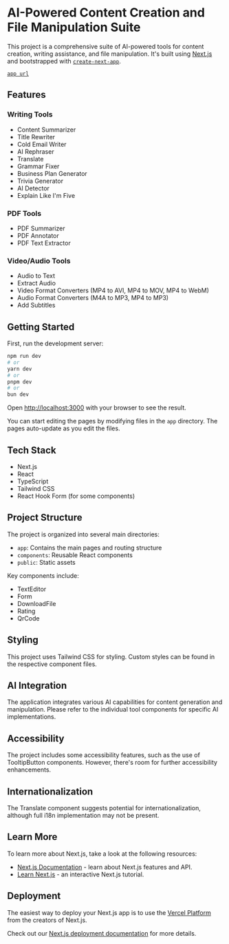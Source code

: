 # AI-Powered Content Creation and File Manipulation Suite

This project is a comprehensive suite of AI-powered tools for content creation, writing assistance, and file manipulation. It's built using [Next.js](https://nextjs.org) and bootstrapped with [`create-next-app`](https://nextjs.org/docs/app/api-reference/cli/create-next-app).

[`app url`](https://www.nifawow.com/)

## Features

### Writing Tools
- Content Summarizer
- Title Rewriter
- Cold Email Writer
- AI Rephraser
- Translate
- Grammar Fixer
- Business Plan Generator
- Trivia Generator
- AI Detector
- Explain Like I'm Five

### PDF Tools
- PDF Summarizer
- PDF Annotator
- PDF Text Extractor

### Video/Audio Tools
- Audio to Text
- Extract Audio
- Video Format Converters (MP4 to AVI, MP4 to MOV, MP4 to WebM)
- Audio Format Converters (M4A to MP3, MP4 to MP3)
- Add Subtitles

## Getting Started

First, run the development server:

```bash
npm run dev
# or
yarn dev
# or
pnpm dev
# or
bun dev
```

Open [http://localhost:3000](http://localhost:3000) with your browser to see the result.

You can start editing the pages by modifying files in the `app` directory. The pages auto-update as you edit the files.

## Tech Stack

- Next.js
- React
- TypeScript
- Tailwind CSS
- React Hook Form (for some components)

## Project Structure

The project is organized into several main directories:

- `app`: Contains the main pages and routing structure
- `components`: Reusable React components
- `public`: Static assets

Key components include:
- TextEditor
- Form
- DownloadFile
- Rating
- QrCode

## Styling

This project uses Tailwind CSS for styling. Custom styles can be found in the respective component files.

## AI Integration

The application integrates various AI capabilities for content generation and manipulation. Please refer to the individual tool components for specific AI implementations.

## Accessibility

The project includes some accessibility features, such as the use of TooltipButton components. However, there's room for further accessibility enhancements.

## Internationalization

The Translate component suggests potential for internationalization, although full i18n implementation may not be present.

## Learn More

To learn more about Next.js, take a look at the following resources:

- [Next.js Documentation](https://nextjs.org/docs) - learn about Next.js features and API.
- [Learn Next.js](https://nextjs.org/learn) - an interactive Next.js tutorial.

## Deployment

The easiest way to deploy your Next.js app is to use the [Vercel Platform](https://vercel.com/new?utm_medium=default-template&filter=next.js&utm_source=create-next-app&utm_campaign=create-next-app-readme) from the creators of Next.js.

Check out our [Next.js deployment documentation](https://nextjs.org/docs/app/building-your-application/deploying) for more details.
